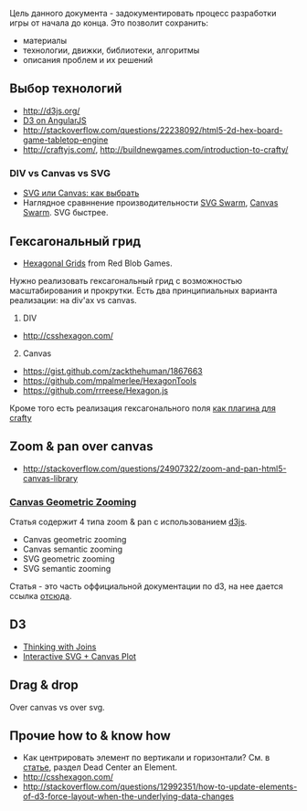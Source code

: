 Цель данного документа - задокументировать процесс разработки игры от начала до конца. Это позволит сохранить:

- материалы
- технологии, движки, библиотеки, алгоритмы
- описания проблем и их решений


## Выбор технологий

- http://d3js.org/
- [D3 on AngularJS](http://www.ng-newsletter.com/posts/d3-on-angular.html)
- http://stackoverflow.com/questions/22238092/html5-2d-hex-board-game-tabletop-engine
- http://craftyjs.com/, http://buildnewgames.com/introduction-to-crafty/

### DIV vs Canvas vs SVG

- [SVG или Canvas: как выбрать](http://msdn.microsoft.com/ru-ru/library/gg193983(v=vs.85).aspx)
- Наглядное сравннение производительности [SVG Swarm](http://bl.ocks.org/mbostock/2647924), [Canvas Swarm](http://bl.ocks.org/mbostock/2647922). SVG быстрее.


## Гексагональный грид

- [Hexagonal Grids](http://www.redblobgames.com/grids/hexagons/) from Red Blob Games.

Нужно реализовать гексагональный грид с возможностью масштабирования и прокрутки.
Есть два принципиальных варианта реализации: на div'ах vs canvas.

1. DIV

- http://csshexagon.com/

2. Canvas

- https://gist.github.com/zackthehuman/1867663
- https://github.com/mpalmerlee/HexagonTools
- https://github.com/rrreese/Hexagon.js

Кроме того есть реализация гексагонального поля [как плагина для crafty](https://github.com/matthewsimo/crafty.hexametric)


## Zoom & pan over canvas

- http://stackoverflow.com/questions/24907322/zoom-and-pan-html5-canvas-library

### [Canvas Geometric Zooming](http://bl.ocks.org/mbostock/3680958)

Статья содержит 4 типа zoom & pan с использованием [d3js](http://d3js.org).
- Canvas geometric zooming
- Canvas semantic zooming
- SVG geometric zooming
- SVG semantic zooming

Статья - это часть оффициальной документации по d3, на нее дается ссылка [отсюда](https://github.com/mbostock/d3/wiki/Zoom-Behavior).


## D3

- [Thinking with Joins](http://bost.ocks.org/mike/join/)
- [Interactive SVG + Canvas Plot](http://bl.ocks.org/sxv/4485778)

## Drag & drop

Over canvas vs over svg.


## Прочие how to & know how

- Как центрировать элемент по вертикали и горизонтали? См. в [статье](http://designshack.net/articles/css/how-to-center-anything-with-css/), раздел Dead Center an Element.
- http://csshexagon.com/
- http://stackoverflow.com/questions/12992351/how-to-update-elements-of-d3-force-layout-when-the-underlying-data-changes